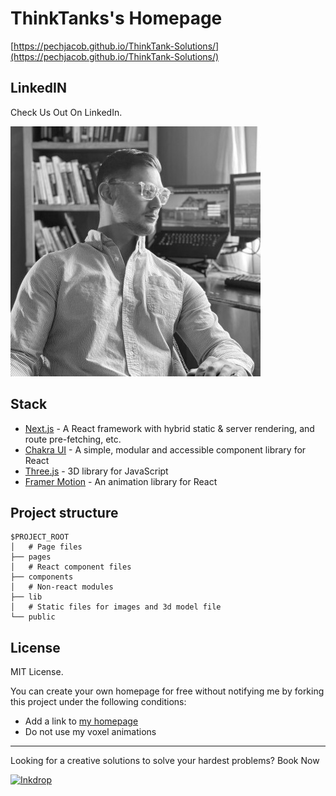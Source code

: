 # ThinkTanks's Homepage

[https://pechjacob.github.io/ThinkTank-Solutions/](https://pechjacob.github.io/ThinkTank-Solutions/)

## LinkedIN

Check Us Out On LinkedIn.

[![LinkedIn thumbnail](./doc/thumb.png)](https://www.linkedin.com/in/jacobpech/)

## Stack

- [Next.js](https://nextjs.org/) - A React framework with hybrid static & server rendering, and route pre-fetching, etc.
- [Chakra UI](https://chakra-ui.com/) - A simple, modular and accessible component library for React
- [Three.js](https://threejs.org/) - 3D library for JavaScript
- [Framer Motion](https://www.framer.com/motion/) - An animation library for React

## Project structure

```
$PROJECT_ROOT
│   # Page files
├── pages
│   # React component files
├── components
│   # Non-react modules
├── lib
│   # Static files for images and 3d model file
└── public
```

## License

MIT License.

You can create your own homepage for free without notifying me by forking this project under the following conditions:

- Add a link to [my homepage](https://pechjacob.github.io/Current-Resume/)
- Do not use my voxel animations

---

Looking for a creative solutions to solve your hardest problems? Book Now

[![Inkdrop](https://github.com/craftzdog/dotfiles-public/raw/master/images/inkdrop.png)](https://www.inkdrop.app/)
